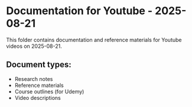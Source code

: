 # Documentation for Youtube - 2025-08-21

This folder contains documentation and reference materials for Youtube videos on 2025-08-21.

## Document types:
- Research notes
- Reference materials
- Course outlines (for Udemy)
- Video descriptions
